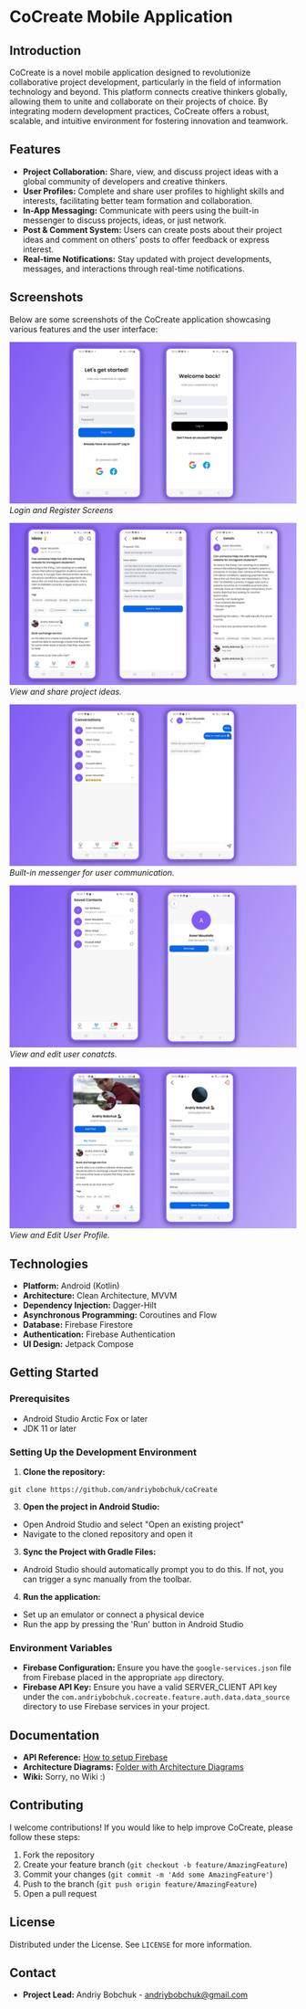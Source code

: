 # CoCreate Mobile Application

## Introduction

CoCreate is a novel mobile application designed to revolutionize collaborative project development, particularly in the field of information technology and beyond. This platform connects creative thinkers globally, allowing them to unite and collaborate on their projects of choice. By integrating modern development practices, CoCreate offers a robust, scalable, and intuitive environment for fostering innovation and teamwork.

## Features

- **Project Collaboration:** Share, view, and discuss project ideas with a global community of developers and creative thinkers.
- **User Profiles:** Complete and share user profiles to highlight skills and interests, facilitating better team formation and collaboration.
- **In-App Messaging:** Communicate with peers using the built-in messenger to discuss projects, ideas, or just network.
- **Post & Comment System:** Users can create posts about their project ideas and comment on others' posts to offer feedback or express interest.
- **Real-time Notifications:** Stay updated with project developments, messages, and interactions through real-time notifications.

## Screenshots

Below are some screenshots of the CoCreate application showcasing various features and the user interface:

![Authorization](screenshots/auth.png)
*Login and Register Screens*

![Feed Screen](screenshots/feed.png)
*View and share project ideas.*

![Messaging](screenshots/messenger.png)
*Built-in messenger for user communication.*

![Contacts Screen](screenshots/contacts.png)
*View and edit user conatcts.*

![Profile Screen](screenshots/profile.png)
*View and Edit User Profile.*

## Technologies

- **Platform:** Android (Kotlin)
- **Architecture:** Clean Architecture, MVVM
- **Dependency Injection:** Dagger-Hilt
- **Asynchronous Programming:** Coroutines and Flow
- **Database:** Firebase Firestore
- **Authentication:** Firebase Authentication
- **UI Design:** Jetpack Compose

## Getting Started

### Prerequisites

- Android Studio Arctic Fox or later
- JDK 11 or later

### Setting Up the Development Environment

1. **Clone the repository:**
```
git clone https://github.com/andriybobchuk/coCreate
```

3. **Open the project in Android Studio:**
- Open Android Studio and select "Open an existing project"
- Navigate to the cloned repository and open it

3. **Sync the Project with Gradle Files:**
- Android Studio should automatically prompt you to do this. If not, you can trigger a sync manually from the toolbar.

4. **Run the application:**
- Set up an emulator or connect a physical device
- Run the app by pressing the 'Run' button in Android Studio

### Environment Variables

- **Firebase Configuration:** Ensure you have the `google-services.json` file from Firebase placed in the appropriate `app` directory.
- **Firebase API Key:** Ensure you have a valid SERVER_CLIENT API key under the `com.andriybobchuk.cocreate.feature.auth.data.data_source` directory to use Firebase services in your project.

## Documentation

- **API Reference:** [How to setup Firebase](https://firebase.google.com/docs/database/android/start)
- **Architecture Diagrams:** [Folder with Architecture Diagrams](architecture_diagrams)
- **Wiki:** Sorry, no Wiki :)

## Contributing

I welcome contributions! If you would like to help improve CoCreate, please follow these steps:

1. Fork the repository
2. Create your feature branch (`git checkout -b feature/AmazingFeature`)
3. Commit your changes (`git commit -m 'Add some AmazingFeature'`)
4. Push to the branch (`git push origin feature/AmazingFeature`)
5. Open a pull request

## License

Distributed under the License. See `LICENSE` for more information.

## Contact

- **Project Lead:** Andriy Bobchuk - andriybobchuk@gmail.com
